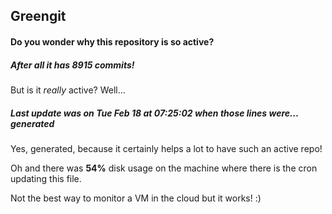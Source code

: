 ## Greengit

#### Do you wonder why this repository is so active?

##### After all it has 8915 commits!

But is it *really* active? Well...

##### Last update was on Tue Feb 18 at 07:25:02 when those lines were... generated

Yes, generated, because it certainly helps a lot to have such an active repo!

Oh and there was **54%** disk usage on the machine
where there is the cron updating this file.

Not the best way to monitor a VM in the cloud but it works! :)

